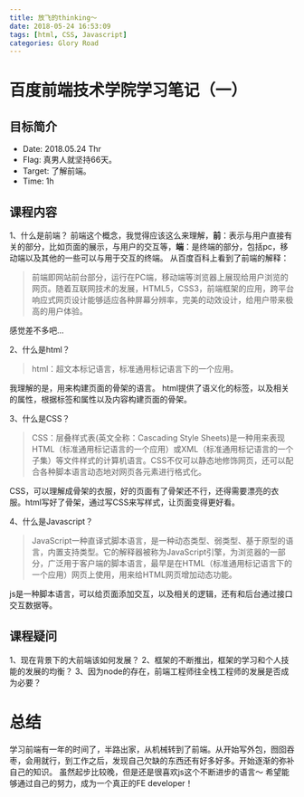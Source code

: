 ```yaml
---
title: 放飞的thinking～
date: 2018-05-24 16:53:09
tags: [html, CSS, Javascript]
categories: Glory Road
---
```

<h1>百度前端技术学院学习笔记（一）</h1>

## 目标简介

* Date: 2018.05.24 Thr
* Flag: 真男人就坚持66天。
* Target: 了解前端。
* Time: 1h

## 课程内容

1、什么是前端？
  前端这个概念，我觉得应该这么来理解，<b>前</b>：表示与用户直接有关的部分，比如页面的展示，与用户的交互等，<b>端</b>：是终端的部分，包括pc，移动端以及其他的一些可以与用于交互的终端。
  从百度百科上看到了前端的解释：
  <blockquote>前端即网站前台部分，运行在PC端，移动端等浏览器上展现给用户浏览的网页。随着互联网技术的发展，HTML5，CSS3，前端框架的应用，跨平台响应式网页设计能够适应各种屏幕分辨率，完美的动效设计，给用户带来极高的用户体验。</blockquote>
  感觉差不多吧…

2、什么是html？
  <blockquote>html：超文本标记语言，标准通用标记语言下的一个应用。</blockquote>
  我理解的是，用来构建页面的骨架的语言。
  html提供了语义化的标签，以及相关的属性，根据标签和属性以及内容构建页面的骨架。

3、什么是CSS？
  <blockquote>CSS：层叠样式表(英文全称：Cascading Style Sheets)是一种用来表现HTML（标准通用标记语言的一个应用）或XML（标准通用标记语言的一个子集）等文件样式的计算机语言。CSS不仅可以静态地修饰网页，还可以配合各种脚本语言动态地对网页各元素进行格式化。</blockquote>
  CSS，可以理解成骨架的衣服，好的页面有了骨架还不行，还得需要漂亮的衣服。html写好了骨架，通过写CSS来写样式，让页面变得更好看。

4、什么是Javascript？
  <blockquote>JavaScript一种直译式脚本语言，是一种动态类型、弱类型、基于原型的语言，内置支持类型。它的解释器被称为JavaScript引擎，为浏览器的一部分，广泛用于客户端的脚本语言，最早是在HTML（标准通用标记语言下的一个应用）网页上使用，用来给HTML网页增加动态功能。</blockquote>
  js是一种脚本语言，可以给页面添加交互，以及相关的逻辑，还有和后台通过接口交互数据等。

## 课程疑问

1、现在背景下的大前端该如何发展？
2、框架的不断推出，框架的学习和个人技能的发展的均衡？
3、因为node的存在，前端工程师往全栈工程师的发展是否成为必要？

<h1>总结</h1>
学习前端有一年的时间了，半路出家，从机械转到了前端。从开始写外包，囫囵吞枣，会用就行，到工作之后，发现自己欠缺的东西还有好多好多。开始逐渐的弥补自己的知识。
虽然起步比较晚，但是还是很喜欢js这个不断进步的语言～
希望能够通过自己的努力，成为一个真正的FE developer！